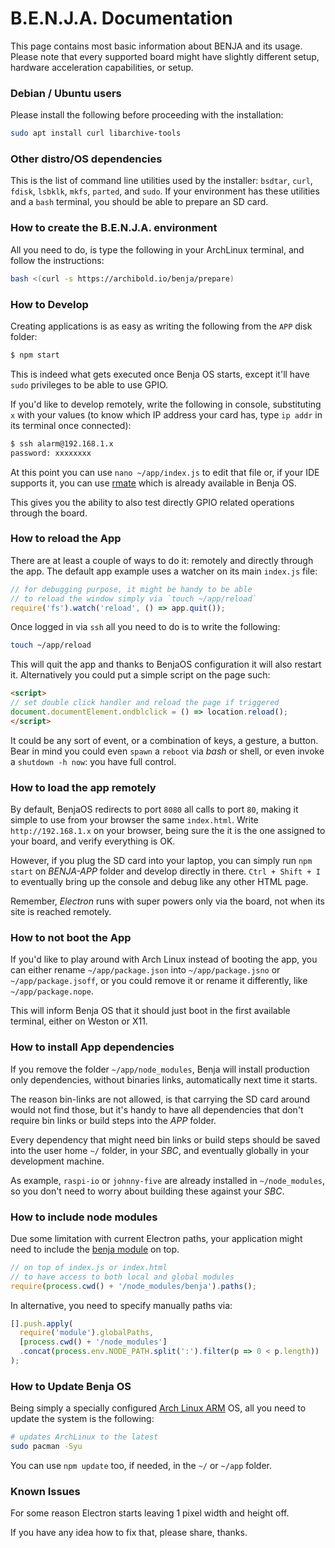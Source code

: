 # B.E.N.J.A. Documentation
This page contains most basic information about BENJA and its usage.
Please note that every supported board might have slightly different setup,
hardware acceleration capabilities, or setup.


### Debian / Ubuntu users

Please install the following before proceeding with the installation:

```sh
sudo apt install curl libarchive-tools
```

### Other distro/OS dependencies

This is the list of command line utilities used by the installer: `bsdtar`, `curl`, `fdisk`, `lsbklk`, `mkfs`, `parted`, and `sudo`.
If your environment has these utilities and a `bash` terminal, you should be able to prepare an SD card.


### How to create the B.E.N.J.A. environment
All you need to do, is type the following in your ArchLinux terminal, and follow the instructions:

```sh
bash <(curl -s https://archibold.io/benja/prepare)
```


### How to Develop
Creating applications is as easy as writing the following from the `APP` disk folder:
```sh
$ npm start
```
This is indeed what gets executed once Benja OS starts, except it'll have `sudo` privileges to be able to use GPIO.

If you'd like to develop remotely, write the following in console, substituting `x` with your values (to know which IP address your card has, type `ip addr` in its terminal once connected):

```sh
$ ssh alarm@192.168.1.x
password: xxxxxxxx
```

At this point you can use `nano ~/app/index.js` to edit that file or, if your IDE supports it, you can use [rmate](https://github.com/textmate/rmate#rmate) which is already available in Benja OS.

This gives you the ability to also test directly GPIO related operations through the board.



### How to reload the App
There are at least a couple of ways to do it: remotely and directly through the app.
The default app example uses a watcher on its main `index.js` file:

```js
// for debugging purpose, it might be handy to be able
// to reload the window simply via `touch ~/app/reload`
require('fs').watch('reload', () => app.quit());
```
Once logged in via `ssh` all you need to do is to write the following:
```sh
touch ~/app/reload
```
This will quit the app and thanks to BenjaOS configuration it will also restart it.
Alternatively you could put a simple script on the page such:
```html
<script>
// set double click handler and reload the page if triggered
document.documentElement.ondblclick = () => location.reload();
</script>
```
It could be any sort of event, or a combination of keys, a gesture, a button.
Bear in mind you could even `spawn` a `reboot` via _bash_ or shell, or even invoke a `shutdown -h now`: you have full control.



### How to load the app remotely
By default, BenjaOS redirects to port `8080` all calls to port `80`, making it simple to use from your browser the same `index.html`.
Write `http://192.168.1.x` on your browser, being sure the it is the one assigned to your board, and verify everything is OK.

However, if you plug the SD card into your laptop, you can simply run `npm start` on *BENJA-APP* folder and develop directly in there.
`Ctrl + Shift + I` to eventually bring up the console and debug like any other HTML page.

Remember, _Electron_ runs with super powers only via the board, not when its site is reached remotely.


### How to not boot the App
If you'd like to play around with Arch Linux instead
of booting the app, you can either rename `~/app/package.json`
into `~/app/package.jsno` or `~/app/package.jsoff`,
or you could remove it or rename it differently, like `~/app/package.nope`.

This will inform Benja OS that it should just boot in the first available terminal, either on Weston or X11. 



### How to install App dependencies
If you remove the folder `~/app/node_modules`, Benja will install production only dependencies, without binaries links, automatically next time it starts.

The reason bin-links are not allowed, is that carrying the SD card around would not find those, but it's handy to have all dependencies that don't require bin links or build steps into the _APP_ folder.

Every dependency that might need bin links or build steps should be saved into the user home `~/` folder, in your _SBC_, and eventually globally in your development machine.

As example, `raspi-io` or `johnny-five` are already installed in `~/node_modules`, so you don't need to worry about building these against your _SBC_.



### How to include node modules
Due some limitation with current Electron paths, your application might need to include the [benja module](https://www.npmjs.com/package/benja) on top.
```js
// on top of index.js or index.html
// to have access to both local and global modules
require(process.cwd() + '/node_modules/benja').paths();
```
In alternative, you need to specify manually paths via:
```js
[].push.apply(
  require('module').globalPaths,
  [process.cwd() + '/node_modules']
  .concat(process.env.NODE_PATH.split(':').filter(p => 0 < p.length))
);
```


### How to Update Benja OS
Being simply a specially configured [Arch Linux ARM](https://archlinuxarm.org/) OS,
all you need to update the system is the following:

```sh
# updates ArchLinux to the latest
sudo pacman -Syu
```

You can use `npm update` too, if needed, in the `~/` or `~/app` folder.


### Known Issues

For some reason Electron starts leaving 1 pixel width and height off.

If you have any idea how to fix that, please share, thanks.
